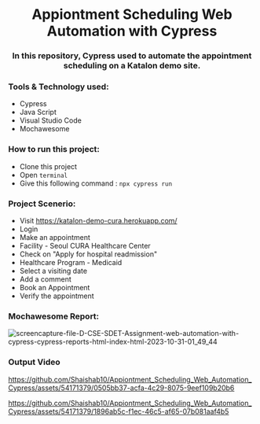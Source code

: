 # <div align=center> Appiontment Scheduling Web Automation with Cypress </div>

### <div align=center> In this repository, Cypress used to automate the appointment scheduling on a Katalon demo site.

### Tools & Technology used:

- Cypress
- Java Script
- Visual Studio Code
- Mochawesome

### How to run this project:

- Clone this project
- Open ```terminal```
- Give this following command : ```npx cypress run```


### Project Scenerio:

- Visit https://katalon-demo-cura.herokuapp.com/
- Login
- Make an appointment
- Facility - Seoul CURA Healthcare Center
- Check on "Apply for hospital readmission"
- Healthcare Program - Medicaid
- Select a visiting date
- Add a comment
- Book an Appointment
- Verify the appointment

 ### Mochawesome Report:

 ![screencapture-file-D-CSE-SDET-Assignment-web-automation-with-cypress-cypress-reports-html-index-html-2023-10-31-01_49_44](https://github.com/Shaishab10/Appiontment_Scheduling_Web_Automation_Cypress/assets/54171379/6eeb4eee-7795-4991-b87b-9642588e0fec)

### Output Video


https://github.com/Shaishab10/Appiontment_Scheduling_Web_Automation_Cypress/assets/54171379/0505bb37-acfa-4c29-8075-9eef109b20b6


https://github.com/Shaishab10/Appiontment_Scheduling_Web_Automation_Cypress/assets/54171379/1896ab5c-f1ec-46c5-af65-07b081aaf4b5


